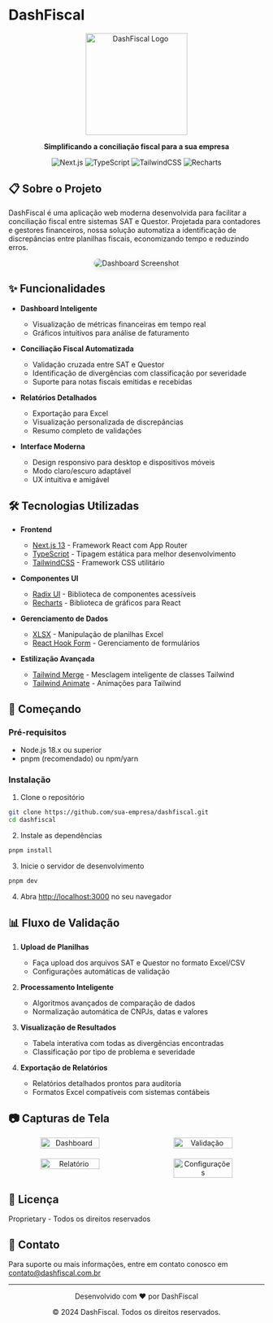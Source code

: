 # DashFiscal

<p align="center">
  <img src="https://via.placeholder.com/200x200?text=DF" alt="DashFiscal Logo" width="200" height="200" />
</p>

<p align="center">
  <strong>Simplificando a conciliação fiscal para a sua empresa</strong>
</p>

<div align="center">
  
  ![Next.js](https://img.shields.io/badge/Next.js-13.5.1-black?style=flat-square&logo=next.js)
  ![TypeScript](https://img.shields.io/badge/TypeScript-5.2.2-blue?style=flat-square&logo=typescript)
  ![TailwindCSS](https://img.shields.io/badge/TailwindCSS-3.3.3-38B2AC?style=flat-square&logo=tailwind-css)
  ![Recharts](https://img.shields.io/badge/Recharts-2.12.7-22b5bf?style=flat-square)
  
</div>

## 📋 Sobre o Projeto

DashFiscal é uma aplicação web moderna desenvolvida para facilitar a conciliação fiscal entre sistemas SAT e Questor. Projetada para contadores e gestores financeiros, nossa solução automatiza a identificação de discrepâncias entre planilhas fiscais, economizando tempo e reduzindo erros.

<p align="center">
  <img src="https://via.placeholder.com/800x400?text=Dashboard+Screenshot" alt="Dashboard Screenshot" style="border-radius: 10px; box-shadow: 0 4px 8px rgba(0, 0, 0, 0.1);" />
</p>

## ✨ Funcionalidades

- **Dashboard Inteligente**
  - Visualização de métricas financeiras em tempo real
  - Gráficos intuitivos para análise de faturamento

- **Conciliação Fiscal Automatizada**
  - Validação cruzada entre SAT e Questor
  - Identificação de divergências com classificação por severidade
  - Suporte para notas fiscais emitidas e recebidas

- **Relatórios Detalhados**
  - Exportação para Excel
  - Visualização personalizada de discrepâncias
  - Resumo completo de validações

- **Interface Moderna**
  - Design responsivo para desktop e dispositivos móveis
  - Modo claro/escuro adaptável
  - UX intuitiva e amigável

## 🛠️ Tecnologias Utilizadas

- **Frontend**
  - [Next.js 13](https://nextjs.org/) - Framework React com App Router
  - [TypeScript](https://www.typescriptlang.org/) - Tipagem estática para melhor desenvolvimento
  - [TailwindCSS](https://tailwindcss.com/) - Framework CSS utilitário

- **Componentes UI**
  - [Radix UI](https://www.radix-ui.com/) - Biblioteca de componentes acessíveis
  - [Recharts](https://recharts.org/) - Biblioteca de gráficos para React

- **Gerenciamento de Dados**
  - [XLSX](https://github.com/SheetJS/sheetjs) - Manipulação de planilhas Excel
  - [React Hook Form](https://react-hook-form.com/) - Gerenciamento de formulários

- **Estilização Avançada**
  - [Tailwind Merge](https://github.com/dcastil/tailwind-merge) - Mesclagem inteligente de classes Tailwind
  - [Tailwind Animate](https://github.com/jamiebuilds/tailwindcss-animate) - Animações para Tailwind

## 🚀 Começando

### Pré-requisitos

- Node.js 18.x ou superior
- pnpm (recomendado) ou npm/yarn

### Instalação

1. Clone o repositório
```bash
git clone https://github.com/sua-empresa/dashfiscal.git
cd dashfiscal
```

2. Instale as dependências
```bash
pnpm install
```

3. Inicie o servidor de desenvolvimento
```bash
pnpm dev
```

4. Abra [http://localhost:3000](http://localhost:3000) no seu navegador

## 📊 Fluxo de Validação

1. **Upload de Planilhas**
   - Faça upload dos arquivos SAT e Questor no formato Excel/CSV
   - Configurações automáticas de validação

2. **Processamento Inteligente**
   - Algoritmos avançados de comparação de dados
   - Normalização automática de CNPJs, datas e valores

3. **Visualização de Resultados**
   - Tabela interativa com todas as divergências encontradas
   - Classificação por tipo de problema e severidade

4. **Exportação de Relatórios**
   - Relatórios detalhados prontos para auditoria
   - Formatos Excel compatíveis com sistemas contábeis

## 📷 Capturas de Tela

<div align="center">
  <div style="display: flex; justify-content: space-between; margin-bottom: 20px;">
    <img src="https://via.placeholder.com/400x200?text=Dashboard" alt="Dashboard" width="48%" style="border-radius: 8px;" />
    <img src="https://via.placeholder.com/400x200?text=Validação" alt="Validação" width="48%" style="border-radius: 8px;" />
  </div>
  <div style="display: flex; justify-content: space-between;">
    <img src="https://via.placeholder.com/400x200?text=Relatório" alt="Relatório" width="48%" style="border-radius: 8px;" />
    <img src="https://via.placeholder.com/400x200?text=Configurações" alt="Configurações" width="48%" style="border-radius: 8px;" />
  </div>
</div>

## 📜 Licença

Proprietary - Todos os direitos reservados

## 🤝 Contato

Para suporte ou mais informações, entre em contato conosco em [contato@dashfiscal.com.br](mailto:contato@dashfiscal.com.br)

---

<p align="center">
  Desenvolvido com ❤️ por DashFiscal
</p>
<p align="center">
  © 2024 DashFiscal. Todos os direitos reservados.
</p> 
